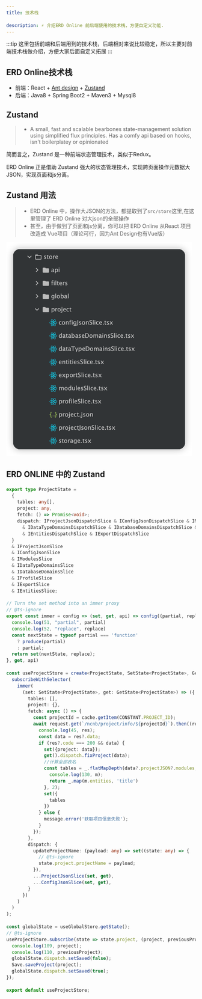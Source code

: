 ```yaml
---
title: 技术栈

description: ⚡ 介绍ERD Online 前后端使用的技术栈，方便自定义功能.
---
```


:::tip
这里包括前端和后端用到的技术栈，后端相对来说比较稳定，所以主要对前端技术栈做介绍，方便大家后面自定义拓展
:::

## ERD Online技术栈

- 前端：React + [Ant design](https://github.com/ant-design/ant-design) + [Zustand](https://github.com/pmndrs/zustand)
- 后端：Java8 + Spring Boot2 + Maven3 + Mysql8

## Zustand

>- A small, fast and scalable bearbones state-management solution using simplified flux principles. Has a comfy api based on hooks, isn't boilerplatey or opinionated

简而言之，Zustand 是一种前端状态管理技术，类似于Redux。

ERD Online 正是借助 Zustand 强大的状态管理技术，实现跨页面操作元数据大JSON，实现页面和js分离。

## Zustand 用法

>- ERD Online 中，操作大JSON的方法，都提取到了`src/store`这里,在这里管理了 ERD Online 对大json的全部操作
>- 甚至，由于做到了页面和js分离，你可以把 ERD Online 从React 项目改造成 Vue项目（理论可行，因为Ant Design也有Vue版）

![Zustand](img/zustand.png)

## ERD ONLINE 中的 Zustand

```typescript jsx
export type ProjectState =
  {
    tables: any[],
    project: any,
    fetch: () => Promise<void>;
    dispatch: IProjectJsonDispatchSlice & IConfigJsonDispatchSlice & IModulesDispatchSlice
      & IDataTypeDomainsDispatchSlice & IDatabaseDomainsDispatchSlice & IProfileDispatchSlice
      & IEntitiesDispatchSlice & IExportDispatchSlice
  }
  & IProjectJsonSlice
  & IConfigJsonSlice
  & IModulesSlice
  & IDataTypeDomainsSlice
  & IDatabaseDomainsSlice
  & IProfileSlice
  & IExportSlice
  & IEntitiesSlice;

// Turn the set method into an immer proxy
// @ts-ignore
export const immer = config => (set, get, api) => config((partial, replace) => {
  console.log(51, "partial", partial)
  console.log(52, "replace", replace)
  const nextState = typeof partial === 'function'
    ? produce(partial)
    : partial;
  return set(nextState, replace);
}, get, api)

const useProjectStore = create<ProjectState, SetState<ProjectState>, GetState<ProjectState>, StoreApiWithSubscribeWithSelector<ProjectState>>(
  subscribeWithSelector(
    immer(
      (set: SetState<ProjectState>, get: GetState<ProjectState>) => ({
        tables: [],
        project: {},
        fetch: async () => {
          const projectId = cache.getItem(CONSTANT.PROJECT_ID);
          await request.get(`/ncnb/project/info/${projectId}`).then((res: any) => {
            console.log(45, res);
            const data = res?.data;
            if (res?.code === 200 && data) {
              set({project: data});
              get().dispatch.fixProject(data);
              //计算全部表名
              const tables = _.flatMapDepth(data?.projectJSON?.modules, (m) => {
                console.log(130, m);
                return _.map(m.entities, 'title')
              }, 2);
              set({
                tables
              })
            } else {
              message.error('获取项目信息失败');
            }
          });
        },
        dispatch: {
          updateProjectName: (payload: any) => set((state: any) => {
            // @ts-ignore
            state.project.projectName = payload;
          }),
          ...ProjectJsonSlice(set, get),
          ...ConfigJsonSlice(set, get),
        }
      })
    )
  )
);

const globalState = useGlobalStore.getState();
// @ts-ignore
useProjectStore.subscribe(state => state.project, (project, previousProject) => {
  console.log(109, project);
  console.log(110, previousProject);
  globalState.dispatch.setSaved(false);
  Save.saveProject(project);
  globalState.dispatch.setSaved(true);
});

export default useProjectStore;
```



